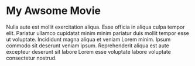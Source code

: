 # My Awsome Movie
  Nulla aute est mollit exercitation aliqua. Esse officia in aliqua culpa tempor elit. Pariatur ullamco cupidatat minim minim pariatur duis mollit tempor esse ut voluptate. Incididunt magna aliqua et veniam Lorem minim. Ipsum commodo sit deserunt veniam ipsum. Reprehenderit aliqua est aute excepteur deserunt sit labore Lorem esse voluptate labore voluptate consectetur nostrud.
